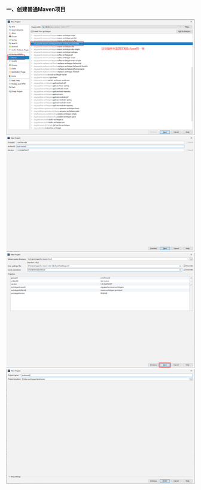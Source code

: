 #### 一、创建普通Maven项目
![image](https://github.com/firechiang/idea-test/blob/master/image/idea901.png)
![image](https://github.com/firechiang/idea-test/blob/master/image/idea902.png)
![image](https://github.com/firechiang/idea-test/blob/master/image/idea903.png)
![image](https://github.com/firechiang/idea-test/blob/master/image/idea904.png)